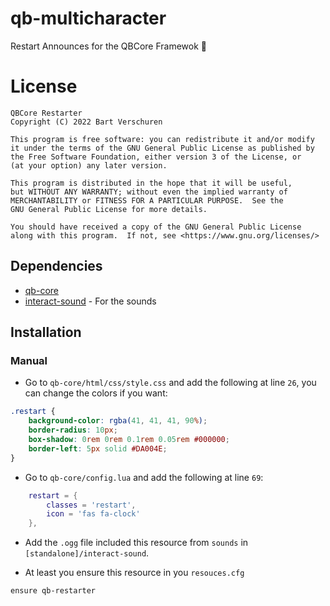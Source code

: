 # qb-multicharacter
Restart Announces for the QBCore Framewok 💬

# License

    QBCore Restarter
    Copyright (C) 2022 Bart Verschuren

    This program is free software: you can redistribute it and/or modify
    it under the terms of the GNU General Public License as published by
    the Free Software Foundation, either version 3 of the License, or
    (at your option) any later version.

    This program is distributed in the hope that it will be useful,
    but WITHOUT ANY WARRANTY; without even the implied warranty of
    MERCHANTABILITY or FITNESS FOR A PARTICULAR PURPOSE.  See the
    GNU General Public License for more details.

    You should have received a copy of the GNU General Public License
    along with this program.  If not, see <https://www.gnu.org/licenses/>


## Dependencies
- [qb-core](https://github.com/qbcore-framework/qb-core)
- [interact-sound](https://github.com/qbcore-framework/interact-sound) - For the sounds

## Installation
### Manual
- Go to `qb-core/html/css/style.css` and add the following at line `26`, you can change the colors if you want:
```css
.restart {
    background-color: rgba(41, 41, 41, 90%);
    border-radius: 10px;
    box-shadow: 0rem 0rem 0.1rem 0.05rem #000000;
    border-left: 5px solid #DA004E;
}
```

- Go to `qb-core/config.lua` and add the following at line `69`:
```lua
    restart = {
        classes = 'restart',
        icon = 'fas fa-clock'
    },
```

- Add the `.ogg` file included this resource from `sounds` in `[standalone]/interact-sound`.


- At least you ensure this resource in you `resouces.cfg`
```
ensure qb-restarter
```
